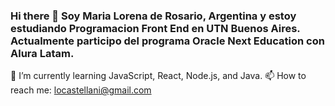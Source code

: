 ### Hi there 👋 Soy Maria Lorena de Rosario, Argentina y estoy estudiando Programacion Front End en UTN Buenos Aires. Actualmente participo del programa Oracle Next Education con Alura Latam.

🌱 I’m currently learning JavaScript, React, Node.js, and Java.
📫 How to reach me: locastellani@gmail.com
